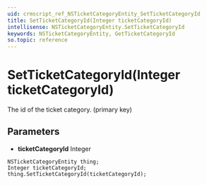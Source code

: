 ```yaml
---
uid: crmscript_ref_NSTicketCategoryEntity_SetTicketCategoryId
title: SetTicketCategoryId(Integer ticketCategoryId)
intellisense: NSTicketCategoryEntity.SetTicketCategoryId
keywords: NSTicketCategoryEntity, GetTicketCategoryId
so.topic: reference
---
```


# SetTicketCategoryId(Integer ticketCategoryId)

The id of the ticket category. (primary key)

## Parameters

* **ticketCategoryId** Integer

```crmscript
NSTicketCategoryEntity thing;
Integer ticketCategoryId;
thing.SetTicketCategoryId(ticketCategoryId);
```

